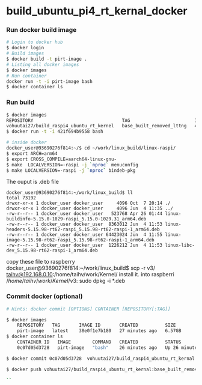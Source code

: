 # build_ubuntu_pi4_rt_kernal_docker


### Run docker build image
``` bash
# Login to docker hub
$ docker login
# Build images
$ docker build -t pirt-image .
# Listing all docker images
$ docker images
# Run container
docker run -t -i pirt-image bash
$ docker container ls

```
### Run build
``` bash
$ docker images
REPOSITORY                                 TAG                        IMAGE ID       CREATED        SIZE
vohuutai27/build_raspi4_ubuntu_rt_kernel   base_built_removed_lttng   421f694b9558   4 months ago   9.05GB
$ docker run -t -i 421f694b9558 bash

# inside docker
docker_user@93690276f814:~/$ cd ~/work/linux_build/linux-raspi/
$ export ARCH=arm64
$ export CROSS_COMPILE=aarch64-linux-gnu-
$ make  LOCALVERSION=-raspi -j `nproc` menuconfig
$ make LOCALVERSION=-raspi -j `nproc` bindeb-pkg
```

The ouput is .deb file
```
docker_user@93690276f814:~/work/linux_build$ ll
total 73192
drwxr-xr-x 1 docker_user docker_user     4096 Oct  7 20:14 ./
drwxr-xr-x 1 docker_user docker_user     4096 Jun  4 11:35 ../
-rw-r--r-- 1 docker_user docker_user   523768 Apr 26 01:44 linux-buildinfo-5.15.0-1029-raspi_5.15.0-1029.31_arm64.deb
-rw-r--r-- 1 docker_user docker_user  8363012 Jun  4 11:53 linux-headers-5.15.98-rt62-raspi_5.15.98-rt62-raspi-1_arm64.deb
-rw-r--r-- 1 docker_user docker_user 64423024 Jun  4 11:55 linux-image-5.15.98-rt62-raspi_5.15.98-rt62-raspi-1_arm64.deb
-rw-r--r-- 1 docker_user docker_user  1226212 Jun  4 11:53 linux-libc-dev_5.15.98-rt62-raspi-1_arm64.deb
```
copy these file to raspberry
docker_user@93690276f814:~/work/linux_build$ scp -r v3/ taihv@192.168.0.10:/home/taihv/work/Kernel/
install it. into raspberri
$/home/taihv/work/Kernel/v3$: sudo dpkg -i *.deb

### Commit docker (optional)
``` bash
# Hints: docker commit [OPTIONS] CONTAINER [REPOSITORY[:TAG]]

$ docker images
    REPOSITORY   TAG       IMAGE ID       CREATED          SIZE
    pirt-image   latest    38e0f1e7b180   27 minutes ago   6.57GB
$ docker container ls
    CONTAINER ID   IMAGE        COMMAND   CREATED          STATUS          PORTS     NAMES
    0c07d05d3728   pirt-image   "bash"    26 minutes ago   Up 26 minutes             quirky_noether

$ docker commit 0c07d05d3728  vohuutai27/build_raspi4_ubuntu_rt_kernal:base_built_removed_lttng

$ docker push vohuutai27/build_raspi4_ubuntu_rt_kernal:base_built_removed_lttng

``
